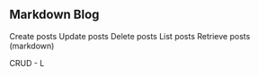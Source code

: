 ## Markdown Blog

Create posts
Update posts
Delete posts
List posts
Retrieve posts (markdown)

CRUD - L
